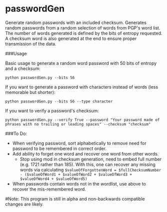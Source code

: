 passwordGen
===========
Generate random passwords with an included checksum. Generates random passwords from a random selection of words from PGP's word list. The number of words generated is defined by the bits of entropy requested. A checksum word is also generated at the end to ensure proper transmission of the data. 

###Usage

Basic usage to generate a random word password with 50 bits of entropy and a checksum: 

```python passwordGen.py --bits 56```

If you want to generate a password with characters instead of words (less memorable but shorter): 

```python passwordGen.py --bits 56 --type character```

If you want to verify a password's checksum: 

```python passwordGen.py --verify True --password "Your password made of phrases with no trailing or leading spaces" --checksum "checksum"```

###To Do: 
* When verifying password, sort alphabetically to remove need for password to be remembered in correct order. 
* Add ability to forget one word and recover one word from other words. 
  * Stop using mod in checksum generation, need to embed full number (e.g. 1721 rather than 185). With this, one can recover any missing words via calculating ```$valueOfForgottenWord = $fullChecksumNumber - ($valueOfWord1 + $valueOfWord2 + $valueOfWord3 + $valueOfWord4 + $valueOfWord5)```
* When passwords contain words not in the wordlist, use above to recover the mis-remembered word. 

#Note: This program is still in alpha and non-backwards compatible changes are likely. 

